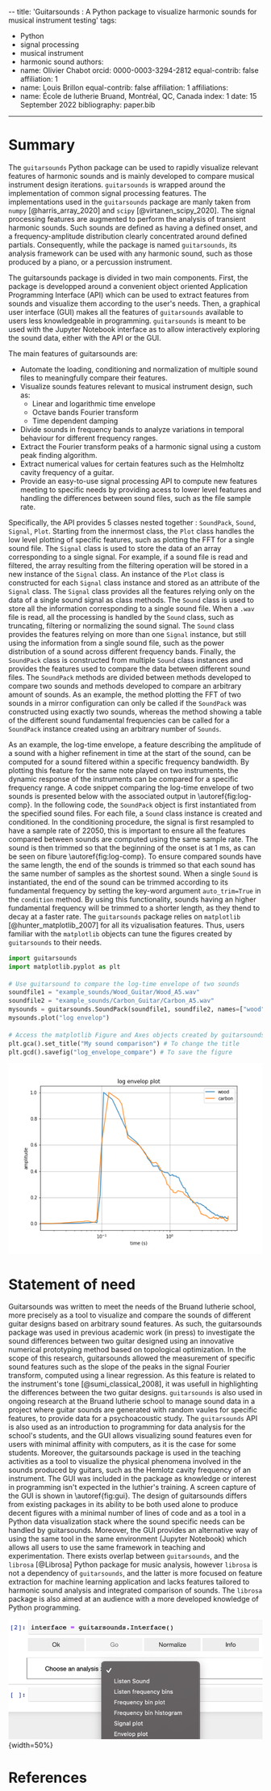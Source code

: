 --
title: 'Guitarsounds : A Python package to visualize harmonic sounds for musical instrument testing'
tags:
  - Python
  - signal processing
  - musical instrument
  - harmonic sound
authors:
  - name: Olivier Chabot
    orcid: 0000-0003-3294-2812
    equal-contrib: false
    affiliation: 1
  - name: Louis Brillon
    equal-contrib: false
    affiliation: 1
affiliations:
 - name: École de lutherie Bruand, Montréal, QC, Canada
   index: 1
date: 15 September 2022
bibliography: paper.bib
---

# Summary

The `guitarsounds` Python package can be used to rapidly visualize relevant features of harmonic sounds and is mainly developed to compare musical instrument design iterations. 
`guitarsounds` is wrapped around the implementation of common signal processing features. 
The implementations used in the `guitarsounds` package are manly taken from `numpy` [@harris_array_2020] and `scipy` [@virtanen_scipy_2020]. 
The signal processing features are augmented to perform the analysis of transient harmonic sounds.
Such sounds are defined as having a defined onset, and a frequency-amplitude distribution clearly concentrated around defined partials. 
Consequently, while the package is named `guitarsounds`, its analysis framework can be used with any harmonic sound, such as those produced by a piano, or a percussion instrument. 

The guitarsounds package is divided in two main components. 
First, the package is developped around a convenient object oriented Application Programming Interface (API) which can be used to extract features from sounds and visualize them according to the user's needs. 
Then, a graphical user interface (GUI) makes all the features of `guitarsounds` available to users less knowledgeable in programming. 
`guitarsounds` is meant to be used with the Jupyter Notebook interface as to allow interactively exploring the sound data, either with the API or the GUI.

The main features of guitarsounds are: 

- Automate the loading, conditioning and normalization of multiple sound files to meaningfully compare their features.
- Visualize sounds features relevant to musical instrument design, such as: 
    - Linear and logarithmic time envelope
    - Octave bands Fourier transform
    - Time dependent damping
- Divide sounds in frequency bands to analyze variations in temporal behaviour for different frequency ranges.
- Extract the Fourier transform peaks of a harmonic signal using a custom peak finding algorithm.
- Extract numerical values for certain features such as the Helmholtz cavity frequency of a guitar.
- Provide an easy-to-use signal processing API to compute new features meeting to specific needs by providing acess to lower level features and handling the differences between sound files, such as the file sample rate.

Specifically, the API provides 5 classes nested together : `SoundPack`, `Sound`, `Signal`, `Plot`. 
Starting from the innermost class, the `Plot` class handles the low level plotting of specific features, such as plotting the FFT for a single sound file.
The `Signal` class is used to store the data of an array corresponding to a single signal. 
For example, if a sound file is read and filtered, the array resulting from the filtering operation will be stored in a new instance of the `Signal` class. 
An instance of the `Plot` class is constructed for each `Signal` class instance and stored as an attribute of the `Signal` class. 
The `Signal` class provides all the features relying only on the data of a single sound signal as class methods. 
The `Sound` class is used to store all the information corresponding to a single sound file. 
When a `.wav` file is read, all the processing is handled by the `Sound` class, such as truncating, filtering or normalizing the sound signal. 
The `Sound` class provides the features relying on more than one `Signal` instance, but still using the information from a single sound file, such as the power distribution of a sound across different frequency bands. 
Finally, the `SoundPack` class is constructed from multiple `Sound` class instances and provides the features used to compare the data between different sound files. 
The `SoundPack` methods are divided between methods developed to compare two sounds and methods developed to compare an arbitrary amount of sounds. 
As an example, the method plotting the FFT of two sounds in a mirror configuration can only be called if the `SoundPack` was constructed using exactly two sounds, whereas the method showing a table of the different sound fundamental frequencies can be called for a `SoundPack` instance created using an arbitrary number of `Sounds`.

As an example, the log-time envelope, a feature describing the amplitude of a sound with a higher refinement in time at the start of the sound, can be computed for a sound filtered within a specific frequency bandwidth. 
By plotting this feature for the same note played on two instruments, the dynamic response of the instruments can be compared for a specific frequency range.
A code snippet comparing the log-time envelope of two sounds is presented below with the associated output in \autoref{fig:log-comp}.
In the following code, the `SoundPack` object is first instantiated from the specified sound files. 
For each file, a `Sound` class instance is created and conditioned. 
In the conditioning procedure, the signal is first resampled to have a sample rate of 22050, this is important to ensure all the features compared between sounds are computed using the same sample rate. 
The sound is then trimmed so that the beginning of the onset is at 1 ms, as can be seen on fibure \autoref{fig:log-comp}. 
To ensure compared sounds have the same length, the end of the sounds is trimmed so that each sound has the same number of samples as the shortest sound.
When a single `Sound` is instantiated, the end of the sound can be trimmed according to its fundamental frequency by setting the key-word argument `auto_trim=True` in the `condition` method. 
By using this functionality, sounds having an higher fundamental frequency will be trimmed to a shorter length, as they thend to decay at a faster rate.
The `guitarsounds` package relies on `matplotlib` [@hunter_matplotlib_2007] for all its vizualisation features. Thus, users familiar with the `matplotlib` objects can tune the figures created by `guitarsounds` to their needs.
 

```python
import guitarsounds
import matplotlib.pyplot as plt

# Use guitarsound to compare the log-time envelope of two sounds
soundfile1 = "example_sounds/Wood_Guitar/Wood_A5.wav"
soundfile2 = "example_sounds/Carbon_Guitar/Carbon_A5.wav"
mysounds = guitarsounds.SoundPack(soundfile1, soundfile2, names=["wood", "carbon"])
mysounds.plot("log envelop")

# Access the matplotlib Figure and Axes objects created by guitarsounds
plt.gca().set_title("My sound comparison") # To change the title
plt.gcd().savefig("log_envelope_compare") # To save the figure
```

![Output of the code snippet comparing the log-time envelop of two sounds.\label{fig:log-comp}](figurelogenv.png)

# Statement of need

Guitarsounds was written to meet the needs of the Bruand lutherie school, more precisely as a tool to visualize and compare the sounds of different guitar designs based on arbitrary sound features.
As such, the guitarsounds package was used in previous academic work (in press) to investigate the sound differences between two guitar designed using an innovative numerical prototyping method based on topological optimization. 
In the scope of this research, guitarsounds allowed the measurement of specific sound features such as the slope of the peaks in the signal Fourier transform, computed using a linear regression. 
As this feature is related to the instrument's tone [@sumi_classical_2008], it was usefull in highlighting the differences between the two guitar designs.
 `guitarsounds` is also used in ongoing research at the Bruand lutherie school to manage sound data in a project where guitar sounds are generated with random vaules for specific features, to provide data for a psychoacoustic study. 
The `guitarsounds` API is also used as an introduction to programming for data analysis for the school's students, and the GUI allows visualizing sound features even for users with minimal affinity with computers, as it is the case for some students. 
Moreover, the guitarsounds package is used in the teaching activities as a tool to visualize the physical phenomena involved in the sounds produced by guitars, such as the Hemlotz cavity frequency of an instrument. 
The GUI was included in the package as knowledge or interest in programming isn't expected in the luthier's training. 
A screen capture of the GUI is shown in \autoref{fig:gui}. 
The design of guitarsounds differs from existing packages in its ability to be both used alone to produce decent figures with a minimal number of lines of code and as a tool in a Python data visualization stack where the sound specific needs can be handled by guitarsounds. 
Moreover, the GUI provides an alternative way of using the same tool in the same environment (Jupyter Notebook) which allows all users to use the same framework in teaching and experimentation. 
There exists overlap between `guitarsounds`, and the `librosa` [@Librosa] Python package for music analysis, however `librosa` is not a dependency of `guitarsounds`, and the latter is more focused on feature extraction for machine learning application and lacks features tailored to harmonic sound analysis and  integrated comparison of sounds. 
The  `librosa` package is also aimed at an audience with a more developed knowledge of Python programming.

![Graphical user interface in the Jupyter Notebook environment.\label{fig:gui}](figuregui.png){width=50%}

# References
